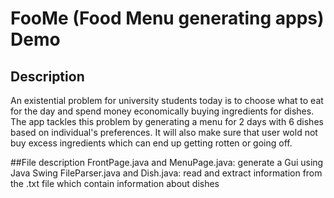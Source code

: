 # FooMe (Food Menu generating apps) Demo

## Description
An existential problem for university students today is to choose what to eat for the day and spend money economically buying ingredients for dishes. The app tackles this problem by generating a menu for 2 days with 6 dishes based on individual's preferences. It will also make sure that user wold not buy excess ingredients which can end up getting rotten or going off.

##File description
FrontPage.java and MenuPage.java: generate a Gui using Java Swing
FileParser.java and Dish.java: read and extract information from the .txt file which contain information about dishes
